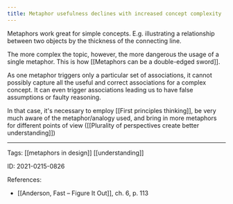 ```yaml
---
title: Metaphor usefulness declines with increased concept complexity 
---
```


Metaphors work great for simple concepts. E.g. illustrating a relationship between two objects by the thickness of the connecting line.

The more complex the topic, however, the more dangerous the usage of a single metaphor. This is how [[Metaphors can be a double-edged sword]].

As one metaphor triggers only a particular set of associations, it cannot possibly capture all the useful and correct associations for a complex concept. It can even trigger associations leading us to have false assumptions or faulty reasoning.

In that case, it's necessary to employ [[First principles thinking]], be very much aware of the metaphor/analogy used, and bring in more metaphors for different points of view ([[Plurality of perspectives create better understanding]])

---

Tags: [[metaphors in design]] [[understanding]]

ID: 2021-0215-0826

References:
- [[Anderson, Fast – Figure It Out]], ch. 6, p. 113
